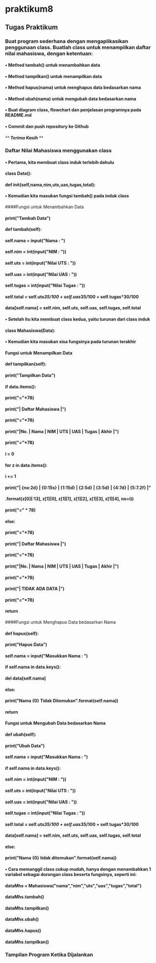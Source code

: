 # praktikum8

## Tugas Praktikum
### Buat program sederhana dengan mengaplikasikan penggunaan class. Buatlah class untuk menampilkan daftar nilai mahasiswa, dengan ketentuan:
#### •	Method tambah() untuk menambahkan data
#### •	Method tampilkan() untuk menampilkan data
#### •	Method hapus(nama) untuk menghapus data bedasarkan nama
#### •	Method ubah(nama) untuk mengubah data bedasarkan nama
#### •	Buat diagram class, flowchart dan penjelasan programnya pada README.md
#### •	Commit dan push repository ke Github
##### ^^ Terima Kasih ^^
### Daftar Nilai Mahasiswa menggunakan class
#### •	Pertama, kita membuat class induk terlebih dahulu
#### class Data():
####    def __init__(self,nama,nim,uts,uas,tugas,total):
#### •	Kemudian kita masukan fungsi tambah() pada induk class
####Fungsi untuk Menambahkan Data
#### print("Tambah Data")
####    def tambah(self):
 ####       self.nama = input("Nama           : ")
####        self.nim = int(input("NIM            : "))
####        self.uts = int(input("Nilai UTS      : "))
####        self.uas = int(input("Nilai UAS      : "))
####        self.tugas = int(input("Nilai Tugas    : "))
####        self.total = self.uts*35/100 + self.uas*35/100 + self.tugas*30/100
####        data[self.nama] = self.nim, self.uts, self.uas, self.tugas, self.total
#### •	Setelah itu kita membuat class kedua, yaitu turunan dari class induk
#### class Mahasiswa(Data):
#### •	Kemudian kita masukan sisa fungsinya pada turunan terakhir
#### Fungsi untuk Menampilkan Data
#### def tampilkan(self):
####        print("Tampilkan Data")
####       if data.items():
####            print("="*78)
####            print("|                               Daftar Mahasiswa                             |")
####            print("="*78)
####            print("|No. | Nama            |       NIM       |  UTS  |  UAS  |  Tugas  |  Akhir  |")
####            print("="*78)
####            i = 0
####            for z in data.items():
####                i += 1
####                print("| {no:2d} | {0:15s} | {1:15d} | {2:5d} | {3:5d} | {4:7d} | {5:7.2f} |"
####                    .format(z[0][:13], z[1][0], z[1][1], z[1][2], z[1][3], z[1][4], no=i))
####            print("=" * 78)
####        else:
####            print("="*78)
####            print("|                               Daftar Mahasiswa                             |")
####            print("="*78)
####           print("|No. | Nama            |       NIM       |  UTS  |  UAS  |  Tugas  |  Akhir  |")
####            print("="*78)
####            print("|                                TIDAK ADA DATA                              |")
####            print("="*78)
####        return
####Fungsi untuk Menghapus Data bedasarkan Nama
#### def hapus(self):
####        print("Hapus Data")
####        self.nama = input("Masukkan Nama  : ")
####        if self.nama in data.keys():
####            del data[self.nama]
####        else:
####            print("Nama {0} Tidak Ditemukan".format(self.nama))
####        return
#### Fungsi untuk Mengubah Data bedasarkan Nama
#### def ubah(self):
####        print("Ubah Data")
####        self.nama = input("Masukkan Nama  : ")
####        if self.nama in data.keys():
####            self.nim = int(input("NIM            : "))
####            self.uts = int(input("Nilai UTS      : "))
####            self.uas = int(input("Nilai UAS      : "))
####           self.tugas = int(input("Nilai Tugas    : "))
####            self.total = self.uts*35/100 + self.uas*35/100 + self.tugas*30/100
####            data[self.nama] = self.nim, self.uts, self.uas, self.tugas, self.total
####        else:
####            print("Nama {0} tidak ditemukan".format(self.nama))
#### •	Cara memanggil class cukup mudah, hanya dengan menambahkan 1 variabel sebagai dorongan class beserta fungsinya, seperti ini:
#### dataMhs = Mahasiswa("nama","nim","uts","uas","tugas","total")
#### dataMhs.tambah()
#### dataMhs.tampilkan()
#### dataMhs.ubah()
#### dataMhs.hapus()
#### dataMhs.tampilkan()
### Tampilan Program Ketika Dijalankan


